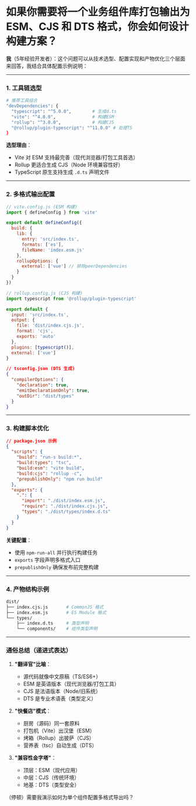 # 如果你需要将一个业务组件库打包输出为 ESM、CJS 和 DTS 格式，你会如何设计构建方案？

**我**（5年经验开发者）：这个问题可以从技术选型、配置实现和产物优化三个层面来回答，我结合具体配置示例说明：

---

### **1. 工具链选型**
```bash
# 推荐工具组合
"devDependencies": {
  "typescript": "^5.0.0",        # 生成d.ts
  "vite": "^4.0.0",              # 构建ESM
  "rollup": "^3.0.0",            # 构建CJS
  "@rollup/plugin-typescript": "^11.0.0" # 处理TS
}
```
**选型理由**：
- Vite 对 ESM 支持最完善（现代浏览器/打包工具首选）
- Rollup 更适合生成 CJS（Node 环境兼容性好）
- TypeScript 原生支持生成 `.d.ts` 声明文件

---

### **2. 多格式输出配置**
```javascript
// vite.config.js (ESM 构建)
import { defineConfig } from 'vite'

export default defineConfig({
  build: {
    lib: {
      entry: 'src/index.ts',
      formats: ['es'],
      fileName: 'index.esm.js'
    },
    rollupOptions: {
      external: ['vue'] // 排除peerDependencies
    }
  }
})
```

```javascript
// rollup.config.js (CJS 构建)
import typescript from '@rollup/plugin-typescript'

export default {
  input: 'src/index.ts',
  output: {
    file: 'dist/index.cjs.js',
    format: 'cjs',
    exports: 'auto'
  },
  plugins: [typescript()],
  external: ['vue']
}
```

```json
// tsconfig.json (DTS 生成)
{
  "compilerOptions": {
    "declaration": true,
    "emitDeclarationOnly": true,
    "outDir": "dist/types"
  }
}
```

---

### **3. 构建脚本优化**
```json
// package.json 示例
{
  "scripts": {
    "build": "run-s build:*",
    "build:types": "tsc",
    "build:esm": "vite build",
    "build:cjs": "rollup -c",
    "prepublishOnly": "npm run build"
  },
  "exports": {
    ".": {
      "import": "./dist/index.esm.js",
      "require": "./dist/index.cjs.js",
      "types": "./dist/types/index.d.ts"
    }
  }
}
```
**关键配置**：
- 使用 `npm-run-all` 并行执行构建任务
- `exports` 字段声明多格式入口
- `prepublishOnly` 确保发布前完整构建

---

### **4. 产物结构示例**
```bash
dist/
├── index.cjs.js       # CommonJS 格式
├── index.esm.js       # ES Module 格式
└── types/
    ├── index.d.ts     # 类型声明
    └── components/    # 组件类型声明
```

---

### **通俗总结（递进式表达）**
1. **"翻译官"比喻**：
   - 源代码就像中文原稿（TS/ES6+）
   - ESM 是英语版本（现代浏览器/打包工具）
   - CJS 是法语版本（Node/旧系统）
   - DTS 是专业术语表（类型定义）

2. **"快餐店"模式**：
   - 厨房（源码）同一套原料
   - 打包机（Vite）出汉堡（ESM）
   - 烤箱（Rollup）出披萨（CJS）
   - 营养表（tsc）自动生成（DTS）

3. **"兼容性金字塔"**：
   - 顶层：ESM（现代应用）
   - 中层：CJS（传统环境）
   - 地基：DTS（类型安全）

（停顿）需要我演示如何为单个组件配置多格式导出吗？

